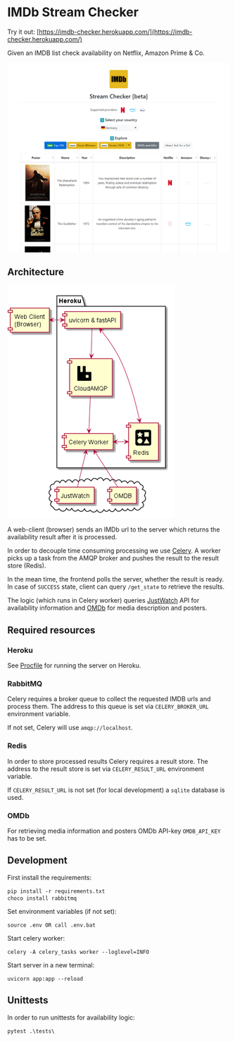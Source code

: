 # IMDb Stream Checker

Try it out: [https://imdb-checker.herokuapp.com/](https://imdb-checker.herokuapp.com/)

Given an IMDB list check availability on Netflix, Amazon Prime & Co.

![screenshot](assets/screenshot-small.png)

## Architecture

![architecture](assets/architecture.png)

A web-client (browser) sends an IMDb url to the server which returns the availability result after it is processed.

In order to decouple time consuming processing we use [Celery](https://docs.celeryproject.org/en/stable/). 
A worker picks up a task from the AMQP broker and pushes the result to the result store (Redis).

In the mean time, the frontend polls the server, whether the result is ready. 
In case of `SUCCESS` state, client can query `/get_state` to retrieve the results.

The logic (which runs in Celery worker) queries [JustWatch](https://www.justwatch.com/) API for availability information and [OMDb](http://www.omdbapi.com/) for media description and posters.

## Required resources

### Heroku

See [Procfile](Procfile) for running the server on Heroku.

### RabbitMQ

Celery requires a broker queue to collect the requested IMDB urls and process them. 
The address to this queue is set via `CELERY_BROKER_URL` environment variable.

If not set, Celery will use `amqp://localhost`.

### Redis

In order to store processed results Celery requires a result store. The address to the result store is set via `CELERY_RESULT_URL` environment variable.

If `CELERY_RESULT_URL` is not set (for local development) a `sqlite` database is used.

### OMDb

For retrieving media information and posters OMDb API-key `OMDB_API_KEY` has to be set.

## Development

First install the requirements:

```
pip install -r requirements.txt
choco install rabbitmq
```

Set environment variables (if not set):

```
source .env OR call .env.bat
```

Start celery worker:

```
celery -A celery_tasks worker --loglevel=INFO
```

Start server in a new terminal:

```
uvicorn app:app --reload
```

## Unittests

In order to run unittests for availability logic:

```
pytest .\tests\
```